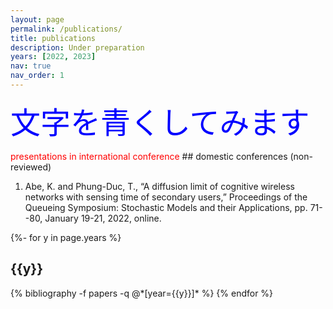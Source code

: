 ```yaml
---
layout: page
permalink: /publications/
title: publications
description: Under preparation
years: [2022, 2023]
nav: true
nav_order: 1
---
```


<p><font size="7" color="#0000ff">文字を青くしてみます</font></p>

<span style="color: red; "> 
presentations in international conference
</span>
## domestic conferences (non-reviewed)

1. Abe, K. and Phung-Duc, T., “A diffusion limit of cognitive wireless networks with sensing time of secondary users,” Proceedings of the Queueing Symposium: Stochastic Models and their Applications, pp. 71--80, January 19-21, 2022, online.

<!-- _pages/publications.md -->
<div class="publications">

{%- for y in page.years %}
  <h2 class="year">{{y}}</h2>
  {% bibliography -f papers -q @*[year={{y}}]* %}
{% endfor %}

</div>
